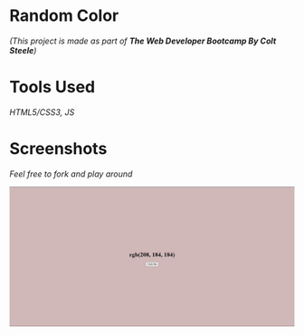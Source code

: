 # Random Color

*(This project is made as part of **The Web Developer Bootcamp By Colt Steele**)*

# Tools Used
*HTML5/CSS3, JS* 

# Screenshots

*Feel free to fork and play around*

![](screenshots/r-color.jpg)